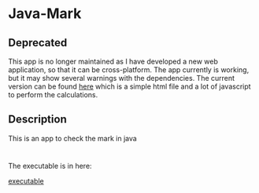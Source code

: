 # Java-Mark

## Deprecated
This app is no longer maintained as I have developed a new web application, so that it can be cross-platform. The app currently is working, but it may show several warnings with the dependencies. The current version can be found [here](http://cse.uoi.gr/~cse74134/java.html) which is a simple html file and a lot of javascript to perform the calculations.

## Description

This is an app to check the mark in java
#
The executable is in here:

[executable](WindowsFormsApp1/bin/Release/WindowsFormsApp1.exe)

